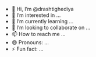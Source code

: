 - 👋 Hi, I’m @drashtighediya
- 👀 I’m interested in ...
- 🌱 I’m currently learning ...
- 💞️ I’m looking to collaborate on ...
- 📫 How to reach me ...
- 😄 Pronouns: ...
- ⚡ Fun fact: ...

<!---
drashtighediya/drashtighediya is a ✨ special ✨ repository because its `README.md` (this file) appears on your GitHub profile.
You can click the Preview link to take a look at your changes.
--->
